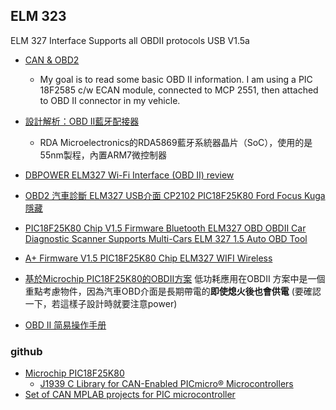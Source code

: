 ## ELM 323

ELM 327 Interface Supports all OBDII protocols 
USB V1.5a


- [CAN & OBD2][1]
    - My goal is to read some basic OBD II information. I am using a PIC 18F2585 c/w ECAN module, connected to MCP 2551, then attached to OBD II connector in my vehicle.

- [設計解析：OBD II藍牙配接器][2]
    - RDA Microelectronics的RDA5869藍牙系統器晶片（SoC），使用的是55nm製程，內置ARM7微控制器
    
- [DBPOWER ELM327 Wi-Fi Interface (OBD II) review][3]   

- [OBD2 汽車診斷 ELM327 USB介面 CP2102 PIC18F25K80 Ford Focus Kuga隱藏][4]

- [PIC18F25K80 Chip V1.5 Firmware Bluetooth ELM327 OBD OBDII Car Diagnostic Scanner Supports Multi-Cars ELM 327 1.5 Auto OBD Tool][5]

- [A+ Firmware V1.5 PIC18F25K80 Chip ELM327 WIFI Wireless][6]

- [基於Microchip PIC18F25K80的OBDII方案][7]
 低功耗應用在OBDII 方案中是一個重點考慮物件，因為汽車OBD介面是長期帶電的**即使熄火後也會供電** (要確認一下，若這樣子設計時就要注意power)
 
 - [OBD II 简易操作手册 ][8]
 
 ### github
 
 - [Microchip PIC18F25K80][9]
     - [J1939 C Library for CAN-Enabled PICmicro® Microcontrollers][10]
- [Set of CAN MPLAB projects for PIC microcontroller][11]     
 
[1]:http://www.microchip.com/forums/m481814.aspx
[2]:http://archive.edntaiwan.com/www.edntaiwan.com/ART_8800514416_3000000_TA_bcd4538f_2.HTM
[3]:https://hackaday.io/project/2523/logs
[4]:http://goods.ruten.com.tw/item/show?21106198294834
[5]:https://www.aliexpress.com/store/product/PIC18F25K80-Chip-V1-5-Firmware-Bluetooth-ELM327-OBD-OBDII-Car-Diagnostic-Scanner-Supports-Multi-Cars-ELM/1854998_32711176460.html
[6]:https://www.import-express.com/spider/getSpider?&u0=74JK5WIFI4JK5Wireless4JK5For4JK5Android4JK5i&u1=2YK52YK52CR52DL50RB52YK5item2YK5A4JK5Firmwar&u2=OS4JK5ELM4JK53274JK514JK552YK5327724270309DT5&u3=e4JK5V14JK554JK5PIC18F25K804JK5Chip4JK5ELM32
[7]:http://www.wpgholdings.com/news/detail/zhtw/program/19309
[8]:http://www.wpgholdings.com/uploads/files/IoT/15Q3/SAC/153S4_0239_usermanual.pdf
[9]:http://www.microchip.com/wwwproducts/en/en550200
[10]:http://www.microchip.com/wwwAppNotes/AppNotes.aspx?appnote=en020237
[11]:https://github.com/PoJD/can
